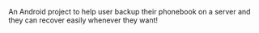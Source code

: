 An Android project to help user backup their phonebook on a server and they can recover easily whenever they want!